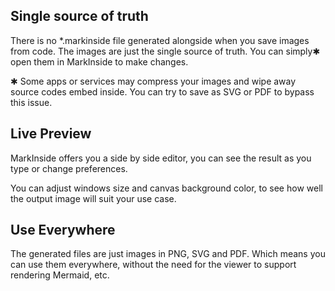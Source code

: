 ## Single source of truth

There is no \*.markinside file generated alongside when you save images from code. The images are just the single source of truth. You can simply✱ open them in MarkInside to make changes.

<p class="note">✱ Some apps or services may compress your images and wipe away source codes embed inside. You can try to save as SVG or PDF to bypass this issue.</p>

## Live Preview

MarkInside offers you a side by side editor, you can see the result as you type or change preferences.

You can adjust windows size and canvas background color, to see how well the output image will suit your use case.

## Use Everywhere

The generated files are just images in PNG, SVG and PDF. Which means you can use them everywhere, without the need for the viewer to support rendering Mermaid, etc. 
